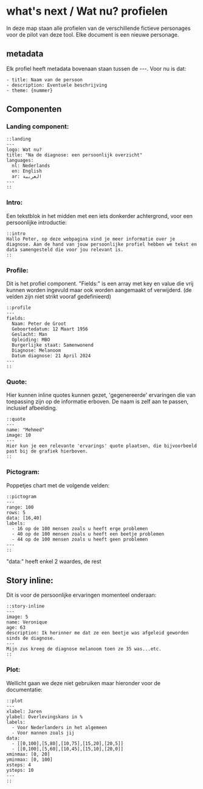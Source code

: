 # what's next / Wat nu? profielen

In deze map staan alle profielen van de verschillende fictieve personages voor de pilot van deze tool. Elke document is een nieuwe personage. 

## metadata
Elk profiel heeft metadata bovenaan staan tussen de ---. Voor nu is dat:
```
- title: Naam van de persoon
- description: Eventuele beschrijving
- theme: {nummer}
```

## Componenten

### Landing component:
```
::landing
---
logo: Wat nu?
title: "Na de diagnose: een persoonlijk overzicht"
languages:
  nl: Nederlands
  en: English
  ar: العربية
---
::
```

### Intro:
Een tekstblok in het midden met een iets donkerder achtergrond, voor een persoonlijke introductie:
```
::intro
Hallo Peter, op deze webpagina vind je meer informatie over je diagnose. Aan de hand van jouw persoonlijke profiel hebben we tekst en data samengesteld die voor jou relevant is.
::
```

### Profile:
Dit is het profiel component. "Fields:" is een array met key en value die vrij kunnen worden ingevuld maar ook worden aangemaakt of verwijderd. (de velden zijn niet strikt vooraf gedefinieerd)
```
::profile
---
fields:
  Naam: Peter de Groot
  Geboortedatum: 12 Maart 1956
  Geslacht: Man
  Opleiding: MBO
  Burgerlijke staat: Samenwonend
  Diagnose: Melanoom
  Datum diagnose: 21 April 2024
---
::
```

### Quote:

Hier kunnen inline quotes kunnen gezet, 'gegenereerde' ervaringen die van toepassing zijn op de informatie erboven. De naam is zelf aan te passen, inclusief afbeelding.

```
::quote
---
name: "Mehmed"
image: 10
---
Hier kun je een relevante 'ervarings' quote plaatsen, die bijvoorbeeld past bij de grafiek hierboven.
::
```

### Pictogram:

Poppetjes chart met de volgende velden:
```
::pictogram
---
range: 100
rows: 5
data: [16,40]
labels:
  - 16 op de 100 mensen zoals u heeft erge problemen
  - 40 op de 100 mensen zoals u heeft een beetje problemen
  - 44 op de 100 mensen zoals u heeft geen problemen
---
::
```
"data:" heeft enkel 2 waardes, de rest

## Story inline:

Dit is voor de persoonlijke ervaringen momenteel onderaan:

```
::story-inline
---
image: 5
name: Veronique
age: 63
description: Ik herinner me dat ze een beetje was afgeleid geworden sinds de diagnose.
---
Mijn zus kreeg de diagnose melanoom toen ze 35 was...etc.
::
```

### Plot:

Wellicht gaan we deze niet gebruiken maar hieronder voor de documentatie:

```
::plot
---
xlabel: Jaren
ylabel: Overlevingskans in %
labels: 
  - Voor Nederlanders in het algemeen
  - Voor mannen zoals jij
data: 
  - [[0,100],[5,80],[10,75],[15,20],[20,5]]
  - [[0,100],[5,60],[10,45],[15,10],[20,0]]
xminmax: [0, 20]
yminmax: [0, 100]
xsteps: 4
ysteps: 10
---
::
```
